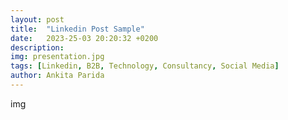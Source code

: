 ```yaml
---
layout: post
title:  "Linkedin Post Sample"
date:   2023-25-03 20:20:32 +0200
description: 
img: presentation.jpg
tags: [Linkedin, B2B, Technology, Consultancy, Social Media]
author: Ankita Parida
---
```


img